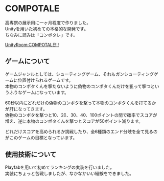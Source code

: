 # COMPOTALE

高専祭の展示用に一ヶ月程度で作りました。  
Unityを用いた初めての本格的な開発です。  
ちなみに読みは「コンポタレ」です。

[UnityRoom:COMPOTALE!!!](https://unityroom.com/games/compotale)

## ゲームについて
ゲームジャンルとしては、シューティングゲーム、それもガンシューティングゲームに位置付けられるゲームです。  
本物のコンポタくんを撃たないように偽物のコンポタくんだけを狙って撃つというふうなゲームになっています。  

60秒以内にどれだけの偽物のコンポタを撃って本物のコンポタくんを打てるかが肝になってきます。  
偽物のコンポタを撃つと10、20、30、40、100ポイントの間で確率でスコアが増え、逆に本物のコンポタくんを撃つとスコアが50ポイント減ります。   

どれだけスコアを高められるか挑戦したり、全6種類のエンド分岐を全て見るのがこのゲームの目標となっています。  

## 使用技術について
Playfabを用いて初めてランキングの実装を行いました。  
実装にちょっと苦戦しましたが、なかなかいい経験をできました。
